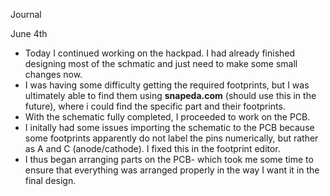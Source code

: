 Journal 

June 4th
- Today I continued working on the hackpad. I had already finished designing most of the schmatic and just need to make some small changes now.
- I was having some difficulty getting the required footprints, but I was ultimately able to find them using **snapeda.com** (should use this in the future), where i could find the specific part and their footprints.
- With the schematic fully completed, I proceeded to work on the PCB.
- I initally had some issues importing the schematic to the PCB because some footprints apparently do not label the pins numerically, but rather as A and C (anode/cathode). I fixed this in the footprint editor.
- I thus began arranging parts on the PCB- which took me some time to ensure that everything was arranged properly in the way I want it in the final design.
